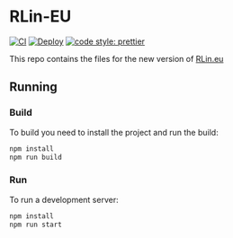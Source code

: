 # RLin-EU

[![CI](https://github.com/RobinLinde/RLin-EU/actions/workflows/ci.yml/badge.svg)](https://github.com/RobinLinde/RLin-EU/actions/workflows/ci.yml)
[![Deploy](https://github.com/RobinLinde/RLin-EU/actions/workflows/deploy.yml/badge.svg)](https://github.com/RobinLinde/RLin-EU/actions/workflows/deploy.yml)
[![code style: prettier](https://img.shields.io/badge/code_style-prettier-ff69b4.svg?style=flat-square)](https://github.com/prettier/prettier)

This repo contains the files for the new version of [RLin.eu](https://rlin.eu/)

## Running

### Build

To build you need to install the project and run the build:

```cmd
npm install
npm run build
```

### Run

To run a development server:

```cmd
npm install
npm run start
```
